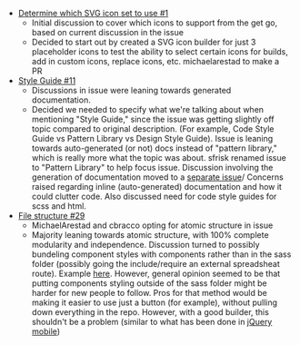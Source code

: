 * [Determine which SVG icon set to use #1](https://github.com/jquery/css-framework/issues/1)
  * Initial discussion to cover which icons to support from the get go, based on current discussion in the issue
  * Decided to start out by created a SVG icon builder for just 3 placeholder icons to test the ability to select certain icons for builds, add in custom icons, replace icons, etc.  michaelarestad to make a PR
* [Style Guide #11](https://github.com/jquery/css-framework/issues/11)
  * Discussions in issue were leaning towards generated documentation.
  * Decided we needed to specify what we're talking about when mentioning "Style Guide," since the issue was getting slightly off topic compared to original description. (For example, Code Style Guide vs Pattern Library vs Design Style Guide).  Issue is leaning towards auto-generated (or not) docs instead of "pattern library," which is really more what the topic was about.  sfrisk renamed issue to "Pattern Library" to help focus issue.  Discussion involving the generation of documentation moved to a [separate issue](https://github.com/jquery/css-chassis/issues/31)/  Concerns raised regarding inline (auto-generated) documentation and how it could clutter code.  Also discussed need for code style guides for scss and html.
* [File structure #29](https://github.com/jquery/css-chassis/issues/29)
  * MichaelArestad and cbracco opting for atomic structure in issue
  * Majority leaning towards atomic structure, with 100% complete modularity and independence.  Discussion turned to possibly bundeling component styles with components rather than in the sass folder (possibly going the include/require an external spreadsheat route).  Example [here](https://github.com/topcoat/button-bar-template/tree/master/example).  However, general opinion seemed to be that putting components styling outside of the sass folder might be harder for new people to follow.  Pros for that method would be making it easier to use just a button (for example), without pulling down everything in the repo.  However, with a good builder, this shouldn't be a problem (similar to what has been done in [jQuery mobile](https://github.com/jquery/jquery-mobile/blob/master/Gruntfile.js#L975))
